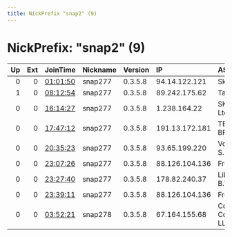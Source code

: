 ```yaml
---
title: NickPrefix "snap2" (9)
---
```


# NickPrefix: "snap2" (9)

|   Up |   Ext | JoinTime                                                                                            | Nickname   | Version   | IP             | AS                                | CC   |   ORp |   Dirp | OS    | Contact   |   eFamMembers |
|-----:|------:|:----------------------------------------------------------------------------------------------------|:-----------|:----------|:---------------|:----------------------------------|:-----|------:|-------:|:------|:----------|--------------:|
|    0 |     0 | [01:01:50](https://metrics.torproject.org/rs.html#details/7C3E6F505FFD98D46D2613A081E7E6B707A9E7E4) | snap277    | 0.3.5.8   | 94.14.122.121  | Sky UK Limited                    | gb   | 34519 |      0 | Linux | None      |             1 |
|    1 |     0 | [08:12:54](https://metrics.torproject.org/rs.html#details/F8C88DF2082F6F858117FC16807881853B93B58D) | snap277    | 0.3.5.8   | 89.242.175.62  | TalkTalk                          | gb   | 35307 |      0 | Linux | None      |             1 |
|    0 |     0 | [16:14:27](https://metrics.torproject.org/rs.html#details/7CA54F9A772E0106E9E1E1182647432BC2C1F955) | snap277    | 0.3.5.8   | 1.238.164.22   | SK Broadband Co Ltd               | kr   | 33391 |      0 | Linux | None      |             1 |
|    0 |     0 | [17:47:12](https://metrics.torproject.org/rs.html#details/16C27E18C02A1FCDF5421585BCE2A39456F6456B) | snap277    | 0.3.5.8   | 191.13.172.181 | TELEFu00D4NICA BRASIL S.A         | br   | 46847 |      0 | Linux | None      |             1 |
|    0 |     0 | [20:35:23](https://metrics.torproject.org/rs.html#details/D55A360993E46135331E701E7FCA1FBEF73DE7FF) | snap277    | 0.3.5.8   | 93.65.199.220  | Vodafone Italia S.p.A.            | it   | 43979 |      0 | Linux | None      |             1 |
|    0 |     0 | [23:07:26](https://metrics.torproject.org/rs.html#details/79949A1AE28D368B459D2F1C980E93DA3F42608A) | snap277    | 0.3.5.8   | 88.126.104.136 | Free SAS                          | fr   | 35675 |      0 | Linux | None      |             1 |
|    0 |     0 | [23:27:40](https://metrics.torproject.org/rs.html#details/8810BEF61AED45C3BC82AC260C58BF046505230E) | snap277    | 0.3.5.8   | 178.82.240.37  | Liberty Global B.V.               | ch   | 34455 |      0 | Linux | None      |             1 |
|    0 |     0 | [23:39:11](https://metrics.torproject.org/rs.html#details/C598A59377E3845D3F392010B07F511B3E4ED6FA) | snap277    | 0.3.5.8   | 88.126.104.136 | Free SAS                          | fr   | 42059 |      0 | Linux | None      |             1 |
|    0 |     0 | [03:52:21](https://metrics.torproject.org/rs.html#details/C6CBB528D9E219E374CB1D17FBB1FEA776E3741D) | snap278    | 0.3.5.8   | 67.164.155.68  | Comcast Cable Communications, LLC | us   | 34821 |      0 | Linux | None      |             1 |
